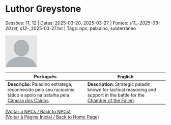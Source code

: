 
# Luthor Greystone

Sessões: 11, 12 | Datas: 2025-03-20, 2025-03-27 | Fontes: s11_-_2025-03-20.txt, s12_-_2025-03-27.txt | Tags: npc, paladino, subterrâneo

![Luthor Greystone](blank.png)

| Português | English |
|-----------|---------|
| **Descrição:** Paladino estratega, reconhecido pelo seu raciocínio tático e apoio na batalha pela [Câmara dos Caídos](ruinas_do_forte_da_casa_vanthir.md). | **Description:** Strategic paladin, known for tactical reasoning and support in the battle for the [Chamber of the Fallen](ruinas_do_forte_da_casa_vanthir.md). |

[(Voltar a NPCs / Back to NPCs)](npcs_list.md)  
[(Voltar à Página Inicial / Back to Home Page)](home.md)




















